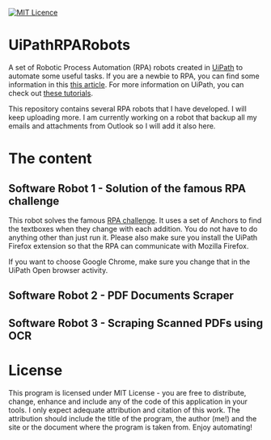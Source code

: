 [![MIT Licence](https://badges.frapsoft.com/os/mit/mit.png?v=103)](https://opensource.org/licenses/mit-license.php)
# UiPathRPARobots
A set of Robotic Process Automation (RPA) robots created in [UiPath](https://www.uipath.com/) to automate some useful tasks. If you are a newbie to RPA, you can find some information in this [this article](https://www.investopedia.com/terms/r/robotic-process-automation-rpa.asp). For more information on UiPath, you can check out [these tutorials](https://www.uipath.com/developers/video-tutorials).

This repository contains several RPA robots that I have developed. I will keep uploading more. I am currently working on a robot that backup all my emails and attachments from Outlook so I will add it also here.

# The content

## Software Robot 1 - Solution of the famous RPA challenge
This robot solves the famous [RPA challenge](http://www.rpachallenge.com/). It uses a set of Anchors to find the textboxes when they change with each addition. You do not have to do anything other than just run it. Please also make sure you install the UiPath Firefox extension so that the RPA can communicate with Mozilla Firefox.

If you want to choose Google Chrome, make sure you change that in the UiPath Open browser activity.

## Software Robot 2 - PDF Documents Scraper


## Software Robot 3 - Scraping Scanned PDFs using OCR


# License
This program is licensed under MIT License - you are free to distribute, change, enhance and include any of the code of this application in your tools. I only expect adequate attribution and citation of this work. The attribution should include the title of the program, the author (me!) and the site or the document where the program is taken from. Enjoy automating!
